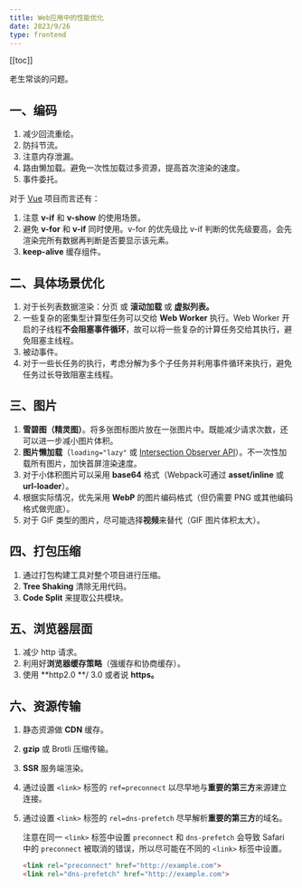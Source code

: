 ```yaml
---
title: Web应用中的性能优化
date: 2023/9/26
type: frontend
---
```


[[toc]]

老生常谈的问题。

## 一、编码

1. 减少回流重绘。
2. 防抖节流。
3. 注意内存泄漏。
4. 路由懒加载。避免一次性加载过多资源，提高首次渲染的速度。
5. 事件委托。

对于 <u>Vue</u> 项目而言还有：

1. 注意 **v-if** 和 **v-show** 的使用场景。
2. 避免 **v-for** 和 **v-if** 同时使用。v-for 的优先级比 v-if 判断的优先级要高，会先渲染完所有数据再判断是否要显示该元素。
3. **keep-alive** 缓存组件。

## 二、具体场景优化

1. 对于长列表数据渲染：分页 或 **滚动加载** 或 **虚拟列表。**
2. 一些复杂的密集型计算型任务可以交给 **Web Worker** 执行。Web Worker 开启的子线程**不会阻塞事件循环**，故可以将一些复杂的计算任务交给其执行，避免阻塞主线程。
2. 被动事件。
2. 对于一些长任务的执行，考虑分解为多个子任务并利用事件循环来执行，避免任务过长导致阻塞主线程。

## 三、图片

1. **雪碧图（精灵图）**。将多张图标图片放在一张图片中。既能减少请求次数，还可以进一步减小图片体积。
2. **图片懒加载**（`loading="lazy"` 或  [Intersection Observer API](https://developer.mozilla.org/zh-CN/docs/Web/API/Intersection_Observer_API)）。不一次性加载所有图片，加快首屏渲染速度。
3. 对于小体积图片可以采用 **base64** 格式（Webpack可通过 **asset/inline** 或 **url-loader**）。
3. 根据实际情况，优先采用 **WebP** 的图片编码格式（但仍需要 PNG 或其他编码格式做兜底）。
3. 对于 GIF 类型的图片，尽可能选择**视频**来替代（GIF 图片体积太大）。

## 四、打包压缩

1. 通过打包构建工具对整个项目进行压缩。
2. **Tree Shaking** 清除无用代码。
3. **Code Split** 来提取公共模块。

## 五、浏览器层面

1. 减少 http 请求。
2. 利用好**浏览器缓存策略**（强缓存和协商缓存）。
3. 使用 **http2.0 **/ 3.0 或者说 **https。**

## 六、资源传输

1. 静态资源做 **CDN** 缓存。

2. **gzip** 或 Brotli 压缩传输。

3. **SSR** 服务端渲染。

4. 通过设置 `<link>` 标签的 `ref=preconnect` 以尽早地与**重要的第三方**来源建立连接。

5. 通过设置 `<link>` 标签的 `rel=dns-prefetch` 尽早解析**重要的第三方**的域名。

   注意在同一 `<link>` 标签中设置 `preconnect` 和 `dns-prefetch` 会导致 Safari 中的 `preconnect` 被取消的错误，所以尽可能在不同的 `<link>` 标签中设置。

   ```html
   <link rel="preconnect" href="http://example.com">
   <link rel="dns-prefetch" href="http://example.com">
   ```



